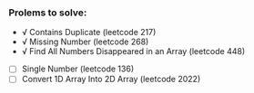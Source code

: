 
### Prolems to solve:
- √ Contains Duplicate (leetcode 217)
- √ Missing Number (leetcode 268)
- √ Find All Numbers Disappeared in an Array (leetcode 448)
- [ ] Single Number (leetcode 136)
- [ ] Convert 1D Array Into 2D Array (leetcode 2022)
